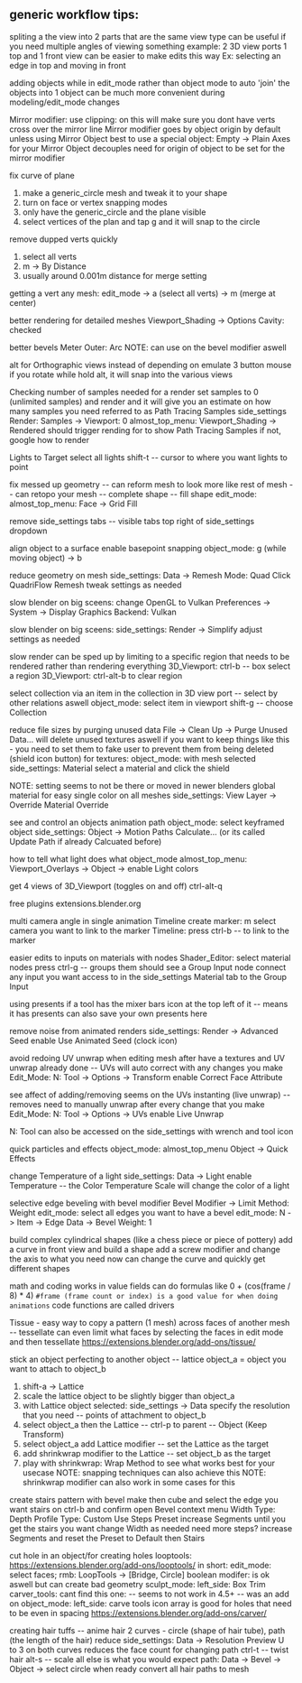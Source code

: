 ## generic workflow tips:

spliting a the view into 2 parts that are the same view type can be useful if you need multiple angles of viewing something
example: 2 3D view ports
  1 top and 1 front view
  can be easier to make edits this way
    Ex: selecting an edge in top and moving in front

adding objects while in edit_mode rather than object mode to auto 'join' the objects into 1 object can be much more convenient during modeling/edit_mode changes

Mirror modifier:
use clipping: on
  this will make sure you dont have verts cross over the mirror line
Mirror modifier goes by object origin by default unless using Mirror Object
  best to use a special object: Empty -> Plain Axes
    for your Mirror Object
    decouples need for origin of object to be set for the mirror modifier

fix curve of plane
1. make a generic_circle mesh and tweak it to your shape
2. turn on face or vertex snapping modes
3. only have the generic_circle and the plane visible
4. select vertices of the plan and tap g and it will snap to the circle

remove dupped verts quickly
1. select all verts
2. m -> By Distance
3. usually around 0.001m distance for merge setting

getting a vert
any mesh:
  edit_mode -> a (select all verts) -> m (merge at center)

better rendering for detailed meshes
  Viewport_Shading -> Options
    Cavity: checked

better bevels
  Meter Outer: Arc
  NOTE: can use on the bevel modifier aswell

alt for Orthographic views
  instead of depending on emulate 3 button mouse
  if you rotate while hold alt, it will snap into the various views

Checking number of samples needed for a render
  set samples to 0 (unlimited samples) and render and it will give you an estimate on how many samples you need
    referred to as Path Tracing Samples
  side_settings Render: Samples -> Viewport: 0
  almost_top_menu: Viewport_Shading -> Rendered
    should trigger rending for to show Path Tracing Samples
      if not, google how to render

Lights to Target
select all lights
shift-t -- cursor to where you want lights to point

fix messed up geometry -- can reform mesh to look more like rest of mesh -- can retopo your mesh -- complete shape -- fill shape
edit_mode: almost_top_menu: Face -> Grid Fill

remove side_settings tabs -- visible tabs
top right of side_settings dropdown


align object to a surface
enable basepoint snapping
object_mode: g (while moving object) -> b

reduce geometry on mesh
side_settings: Data -> Remesh
Mode: Quad
Click QuadriFlow Remesh
tweak settings as needed

slow blender on big sceens:
change OpenGL to Vulkan
Preferences -> System -> Display Graphics
  Backend: Vulkan

slow blender on big sceens:
side_settings: Render -> Simplify
  adjust settings as needed

slow render can be sped up by limiting to a specific region that needs to be rendered rather than rendering everything
3D_Viewport: ctrl-b -- box select a region
3D_Viewport: ctrl-alt-b to clear region

select collection via an item in the collection in 3D view port -- select by other relations aswell
object_mode: select item in viewport
shift-g -- choose Collection

reduce file sizes by purging unused data
File -> Clean Up -> Purge Unused Data...
  will delete unused textures aswell
  if you want to keep things like this - you need to set them to fake user to prevent them from being deleted
    (shield icon button)
      for textures: object_mode: with mesh selected
        side_settings: Material
          select a material and click the shield

NOTE: setting seems to not be there or moved in newer blenders
global material for easy single color on all meshes
side_settings: View Layer -> Override
  Material Override

see and control an objects animation path
object_mode: select keyframed object
side_settings: Object -> Motion Paths
  Calculate... (or its called Update Path if already Calcuated before)

how to tell what light does what
object_mode almost_top_menu: Viewport_Overlays -> Object -> enable Light colors

get 4 views of 3D_Viewport (toggles on and off)
ctrl-alt-q

free plugins
extensions.blender.org

multi camera angle in single animation
Timeline
create marker: m
select camera you want to link to the marker
Timeline: press ctrl-b -- to link to the marker

easier edits to inputs on materials with nodes
Shader_Editor: select material nodes
press ctrl-g -- groups them
should see a Group Input node
connect any input you want access to in the side_settings Material tab to the Group Input

using presents
if a tool has the mixer bars icon at the top left of it -- means it has presents
can also save your own presents here

remove noise from animated renders
side_settings: Render -> Advanced
  Seed
    enable Use Animated Seed (clock icon)

avoid redoing UV unwrap when editing mesh after have a textures and UV unwrap already done -- UVs will auto correct with any changes you make
Edit_Mode: N: Tool -> Options -> Transform
  enable Correct Face Attribute

see affect of adding/removing seems on the UVs instanting (live unwrap) -- removes need to manually unwrap after every change that you make
Edit_Mode: N: Tool -> Options -> UVs
  enable Live Unwrap

N: Tool can also be accessed on the side_settings with wrench and tool icon

quick particles and effects
object_mode: almost_top_menu Object -> Quick Effects

change Temperature of a light
side_settings: Data -> Light
  enable Temperature -- the Color Temperature Scale will change the color of a light

selective edge beveling with bevel modifier
Bevel Modifier -> Limit Method: Weight
edit_mode: select all edges you want to have a bevel
edit_mode: N -> Item -> Edge Data -> Bevel Weight: 1

build complex cylindrical shapes (like a chess piece or piece of pottery)
add a curve in front view and build a shape
add a screw modifier and change the axis to what you need
now can change the curve and quickly get different shapes

math and coding works in value fields
can do formulas like 0 + (cos(frame / 8) * 4)
`#frame (frame count or index) is a good value for when doing animations`
code functions are called drivers

Tissue - easy way to copy a pattern (1 mesh) across faces of another mesh -- tessellate
can even limit what faces by selecting the faces in edit mode and then tessellate
https://extensions.blender.org/add-ons/tissue/

stick an object perfecting to another object -- lattice
object_a = object you want to attach to object_b
1. shift-a -> Lattice
2. scale the lattice object to be slightly bigger than object_a
3. with Lattice object selected: side_settings -> Data
  specify the resolution that you need -- points of attachment to object_b
4. select object_a then the Lattice -- ctrl-p to parent -- Object (Keep Transform)
5. select object_a add Lattice modifier -- set the Lattice as the target
6. add shrinkwrap modifier to the Lattice -- set object_b as the target
7. play with shrinkwrap: Wrap Method to see what works best for your usecase
NOTE: snapping techniques can also achieve this
NOTE: shrinkwrap modifier can also work in some cases for this

create stairs pattern with bevel
make then cube and select the edge you want stairs on
ctrl-b and confirm
open Bevel context menu
  Width Type: Depth
  Profile Type: Custom
    Use Steps Preset
  increase Segments until you get the stairs you want
  change Width as needed
need more steps?
  increase Segments and reset the Preset to Default then Stairs

cut hole in an object/for creating holes
looptools:
  https://extensions.blender.org/add-ons/looptools/
  in short:
    edit_mode: select faces; rmb: LoopTools -> [Bridge, Circle]
boolean modifer:
  is ok aswell but can create bad geometry
sculpt_mode:
  left_side: Box Trim
carver_tools: cant find this one: -- seems to not work in 4.5+ -- was an add on
  object_mode: left_side: carve tools icon
  array is good for holes that need to be even in spacing
  https://extensions.blender.org/add-ons/carver/

creating hair tuffs -- anime hair
2 curves - circle (shape of hair tube), path (the length of the hair)
reduce side_settings: Data -> Resolution Preview U to 3 on both curves
  reduces the face count
for changing path
  ctrl-t -- twist hair
  alt-s -- scale
  all else is what you would expect
path: Data -> Bevel -> Object -> select circle
when ready convert all hair paths to mesh
